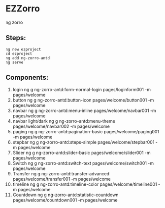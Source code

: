 # EZZorro
ng zorro

## Steps:
    ng new ezproject  
    cd ezproject  
    ng add ng-zorro-antd  
    ng serve  

## Components:
1. login
    ng g ng-zorro-antd:form-normal-login pages/loginform001 -m pages/welcome  
2. button 
    ng g ng-zorro-antd:button-icon pages/welcome/button001 -m pages/welcome  
3. navbar
    ng g ng-zorro-antd:menu-inline pages/welcome/navbar001 -m pages/welcome  
4. navbar light/dark
    ng g ng-zorro-antd:menu-theme pages/welcome/navbar002 -m pages/welcome
5. paging
    ng g ng-zorro-antd:pagination-basic pages/welcome/paging001 -m pages/welcome
6. stepbar
    ng g ng-zorro-antd:steps-simple pages/welcome/stepbar001 -m pages/welcome
7. Slider
    ng g ng-zorro-antd:slider-basic pages/welcome/slider001 -m pages/welcome
8. Switch
    ng g ng-zorro-antd:switch-text pages/welcome/switch001 -m pages/welcome
9. Transfer
    ng g ng-zorro-antd:transfer-advanced pages/welcome/transfer001 -m pages/welcome
10. timeline
    ng g ng-zorro-antd:timeline-color pages/welcome/timeline001 -m pages/welcome
11. Countdown
    ng g ng-zorro-antd:statistic-countdown pages/welcome/countdown001 -m pages/welcome